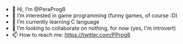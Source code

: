 - 👋 Hi, I’m @PeraProg8
- 👀 I’m interested in game programming (funny games, of course :D)
- 🌱 I’m currently learning C language
- 💞️ I’m looking to collaborate on nothing, for now (yes, I'm introvert)
- 📫 How to reach me: https://twitter.com/PProg8

<!---
PeraProg8/PeraProg8 is a ✨ special ✨ repository because its `README.md` (this file) appears on your GitHub profile.
You can click the Preview link to take a look at your changes.
--->

